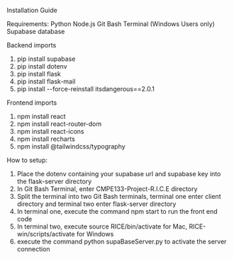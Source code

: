 Installation Guide

Requirements:
Python
Node.js
Git Bash Terminal (Windows Users only)
Supabase database

Backend imports
1. pip install supabase
2. pip install dotenv
3. pip install flask
4. pip install flask-mail
5. pip install --force-reinstall itsdangerous==2.0.1



Frontend imports
1. npm install react
2. npm install react-router-dom
3. npm install react-icons
4. npm install recharts
5. npm install @tailwindcss/typography

How to setup:
1. Place the dotenv containing your supabase url and supabase key into the flask-server directory
2. In Git Bash Terminal, enter CMPE133-Project-R.I.C.E directory
3. Split the terminal into two Git Bash terminals, terminal one enter client directory and terminal two enter flask-server directory
4. In terminal one, execute the command npm start to run the front end code
5. In terminal two, execute source RICE/bin/activate for Mac, RICE-win/scripts/activate for Windows
6. execute the command python supaBaseServer.py to activate the server connection 
